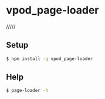 # vpod_page-loader

/////

## Setup

```sh
$ npm install -g vpod_page-loader
```


## Help
```sh
$ page-loader -h
```